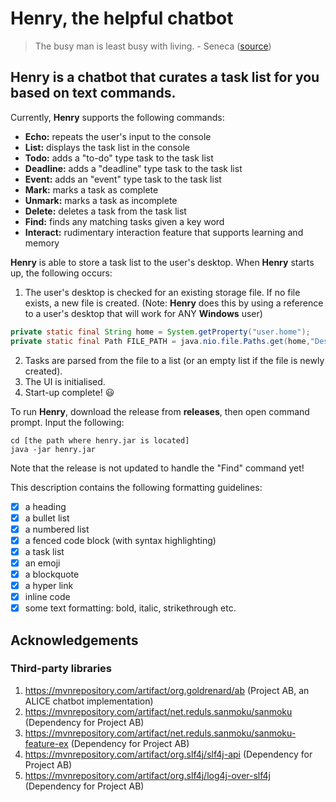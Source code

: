 # Henry, the helpful chatbot

> The busy man is least busy with living. -
> Seneca ([source](https://www.goodreads.com/quotes/9840711-there-is-nothing-the-busy-man-is-less-busied-with#:~:text=%E2%80%9CThere%20is%20nothing%20the%20busy%20man%20is%20less%20busied%20with,that%20is%20harder%20to%20learn.%E2%80%9D))

## **Henry** is a chatbot that curates a task list for you based on text commands.

Currently, **Henry** supports the following commands:

- **Echo:** repeats the user's input to the console
- **List:** displays the task list in the console
- **Todo:** adds a "to-do" type task to the task list
- **Deadline:** adds a "deadline" type task to the task list
- **Event:** adds an "event" type task to the task list
- **Mark:** marks a task as complete
- **Unmark:** marks a task as incomplete
- **Delete:** deletes a task from the task list
- **Find:** finds any matching tasks given a key word
- **Interact:** rudimentary interaction feature that supports learning and memory

**Henry** is able to store a task list to the user's desktop. When **Henry** starts up, the following occurs:

1. The user's desktop is checked for an existing storage file. If no file exists, a new file is created.
   (Note: **Henry** does this by using a reference to a user's desktop that will work for ANY **Windows** user)

```java
private static final String home = System.getProperty("user.home");
private static final Path FILE_PATH = java.nio.file.Paths.get(home,"Desktop","henry.txt");
```

2. Tasks are parsed from the file to a list (or an empty list if the file is newly created).
3. The UI is initialised.
4. Start-up complete! 😃

To run **Henry**, download the release from **releases**, then open command prompt. Input the following:

```
cd [the path where henry.jar is located]
java -jar henry.jar
```

Note that the release is not updated to handle the "Find" command yet!

This description contains the following formatting guidelines:

- [x] a heading
- [x] a bullet list
- [x] a numbered list
- [x] a fenced code block (with syntax highlighting)
- [x] a task list
- [x] an emoji
- [x] a blockquote
- [x] a hyper link
- [x] inline code
- [x] some text formatting: bold, italic, strikethrough etc.

## **Acknowledgements**

### **Third-party libraries**

1) https://mvnrepository.com/artifact/org.goldrenard/ab (Project AB, an ALICE chatbot implementation)
2) https://mvnrepository.com/artifact/net.reduls.sanmoku/sanmoku (Dependency for Project AB)
3) https://mvnrepository.com/artifact/net.reduls.sanmoku/sanmoku-feature-ex (Dependency for Project AB)
4) https://mvnrepository.com/artifact/org.slf4j/slf4j-api (Dependency for Project AB)
5) https://mvnrepository.com/artifact/org.slf4j/log4j-over-slf4j (Dependency for Project AB)
